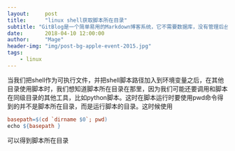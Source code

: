 ```yaml
---
layout:     post
title:      "linux shell获取脚本所在目录"
subtitle: "GitBlog是一个简单易用的Markdown博客系统，它不需要数据库，没有管理后台功能，更新博客只需要添加你写好的Markdown文件即可。"
date:       2018-04-10 12:00:00
author:     "Mage"
header-img: "img/post-bg-apple-event-2015.jpg"
tags:
    - linux
---
```

当我们把shell作为可执行文件，并把shell脚本路径加入到环境变量之后，在其他目录使用脚本时，我们想知道脚本所在目录在那里，因为我们可能还要调用和脚本在同级目录的其他工具，比如python脚本。这时在脚本运行时要使用pwd命令得到的并不是脚本所在目录，而是运行脚本的目录。这时候使用
```Makefile
basepath=$(cd `dirname $0`; pwd)
echo ${basepath }
```
可以得到脚本所在目录